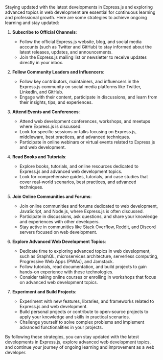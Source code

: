 Staying updated with the latest developments in Express.js and exploring advanced topics in web development are essential for continuous learning and professional growth. Here are some strategies to achieve ongoing learning and stay updated:

1. **Subscribe to Official Channels**:
   - Follow the official Express.js website, blog, and social media accounts (such as Twitter and GitHub) to stay informed about the latest releases, updates, and announcements.
   - Join the Express.js mailing list or newsletter to receive updates directly in your inbox.

2. **Follow Community Leaders and Influencers**:
   - Follow key contributors, maintainers, and influencers in the Express.js community on social media platforms like Twitter, LinkedIn, and GitHub.
   - Engage with their content, participate in discussions, and learn from their insights, tips, and experiences.

3. **Attend Events and Conferences**:
   - Attend web development conferences, workshops, and meetups where Express.js is discussed.
   - Look for specific sessions or talks focusing on Express.js, middleware, best practices, and advanced techniques.
   - Participate in online webinars or virtual events related to Express.js and web development.

4. **Read Books and Tutorials**:
   - Explore books, tutorials, and online resources dedicated to Express.js and advanced web development topics.
   - Look for comprehensive guides, tutorials, and case studies that cover real-world scenarios, best practices, and advanced techniques.

5. **Join Online Communities and Forums**:
   - Join online communities and forums dedicated to web development, JavaScript, and Node.js, where Express.js is often discussed.
   - Participate in discussions, ask questions, and share your knowledge and experiences with other developers.
   - Stay active in communities like Stack Overflow, Reddit, and Discord servers focused on web development.

6. **Explore Advanced Web Development Topics**:
   - Dedicate time to exploring advanced topics in web development, such as GraphQL, microservices architecture, serverless computing, Progressive Web Apps (PWAs), and Jamstack.
   - Follow tutorials, read documentation, and build projects to gain hands-on experience with these technologies.
   - Consider taking online courses or enrolling in workshops that focus on advanced web development topics.

7. **Experiment and Build Projects**:
   - Experiment with new features, libraries, and frameworks related to Express.js and web development.
   - Build personal projects or contribute to open-source projects to apply your knowledge and skills in practical scenarios.
   - Challenge yourself to solve complex problems and implement advanced functionalities in your projects.

By following these strategies, you can stay updated with the latest developments in Express.js, explore advanced web development topics, and continue your journey of ongoing learning and improvement as a web developer.